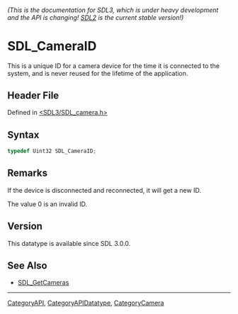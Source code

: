 ###### (This is the documentation for SDL3, which is under heavy development and the API is changing! [SDL2](https://wiki.libsdl.org/SDL2/) is the current stable version!)
# SDL_CameraID

This is a unique ID for a camera device for the time it is connected to the system, and is never reused for the lifetime of the application.

## Header File

Defined in [<SDL3/SDL_camera.h>](https://github.com/libsdl-org/SDL/blob/main/include/SDL3/SDL_camera.h)

## Syntax

```c
typedef Uint32 SDL_CameraID;
```

## Remarks

If the device is disconnected and reconnected, it will get a new ID.

The value 0 is an invalid ID.

## Version

This datatype is available since SDL 3.0.0.

## See Also

- [SDL_GetCameras](SDL_GetCameras)

----
[CategoryAPI](CategoryAPI), [CategoryAPIDatatype](CategoryAPIDatatype), [CategoryCamera](CategoryCamera)

